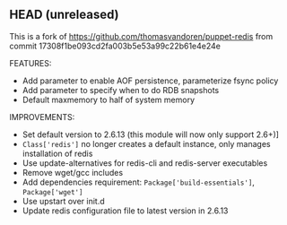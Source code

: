 ## HEAD (unreleased)

This is a fork of https://github.com/thomasvandoren/puppet-redis from commit 17308f1be093cd2fa003b5e53a99c22b61e4e24e

FEATURES:

  - Add parameter to enable AOF persistence, parameterize fsync policy
  - Add parameter to specify when to do RDB snapshots
  - Default maxmemory to half of system memory

IMPROVEMENTS:

  - Set default version to 2.6.13 (this module will now only support 2.6+)]
  - `Class['redis']` no longer creates a default instance, only manages installation of redis
  - Use update-alternatives for redis-cli and redis-server executables
  - Remove wget/gcc includes
  - Add dependencies requirement: `Package['build-essentials']`, `Package['wget']`
  - Use upstart over init.d
  - Update redis configuration file to latest version in 2.6.13

